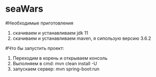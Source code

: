 # seaWars

#Необходимые приготовления

1. скачиваем и устанавливаем jdk 11
2. скачиваем и устанавливаем maven, я сипользую версию 3.6.2

#Что бы запустить проект:

1. Переходим в корень и открываем консоль
2. Выполняем в cmd: mvn clean install -U
3. запускаем сервер: mvn spring-boot:run
